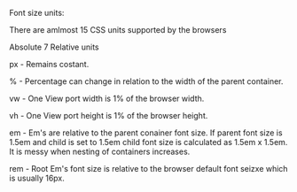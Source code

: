 Font size units:

There are amlmost 15 CSS units supported by the browsers

Absolute 7 Relative units

px - Remains costant.

% - Percentage can change in relation to the width of the parent container.

vw - One View port width is 1% of the browser width.

vh - One View port height is 1% of the browser height.

em - Em's are relative to the parent conainer font size. If parent font size is 1.5em and child is set to 1.5em child font size is calculated as 1.5em x 1.5em. It is messy when nesting of containers increases.

rem - Root Em's font size is relative to the browser default font seizxe which is usually 16px.


